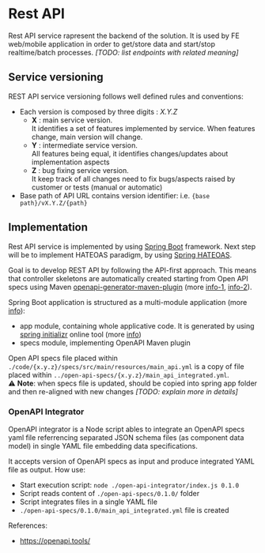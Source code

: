# Rest API
Rest API service rapresent the backend of the solution. It is used by FE web/mobile application in order to get/store data and start/stop realtime/batch processes.
*[TODO: list endpoints with related meaning]*

## Service versioning
REST API service versioning follows well defined rules and conventions:
- Each version is composed by three digits : *X.Y.Z*
  - **X** : main service version. <br>
    It identifies a set of features implemented by service. When features change, main version will change.
  - **Y** : intermediate service version. <br>
    All features being equal, it identifies changes/updates about implementation aspects
  - **Z** : bug fixing service version. <br>
    It keep track of all changes need to fix bugs/aspects raised by customer or tests (manual or automatic)
- Base path of API URL contains version identifier: i.e. `{base path}/vX.Y.Z/{path}`

## Implementation
Rest API service is implemented by using [Spring Boot](https://spring.io/projects/spring-boot#overview) framework. 
Next step will be to implement HATEOAS paradigm, by using [Spring HATEOAS](https://spring.io/projects/spring-hateoas).

Goal is to develop REST API by following the API-first approach. This means that controller skeletons are automatically created starting from Open API specs using Maven [openapi-generator-maven-plugin](https://github.com/OpenAPITools/openapi-generator/tree/master/modules/openapi-generator-maven-plugin) (more [info-1](https://reflectoring.io/spring-boot-openapi/), [info-2](https://binarymindset.com/api-first-development-with-springboot-and-openapi/)).

Spring Boot application is structured as a multi-module application (more [info](https://spring.io/guides/gs/multi-module/)):
- app module, containing whole applicative code. It is generated by using [spring initializr](https://start.spring.io/) online tool (more [info](https://spring.io/guides/gs/rest-service/))
- specs module, implementing OpenAPI Maven plugin

Open API specs file placed within `./code/{x.y.z}/specs/src/main/resources/main_api.yml` is a copy of file placed within `../open-api-specs/{x.y.z}/main_api_integrated.yml`. <br>
:warning: **Note**: when specs file is updated, should be copied into spring app folder and then re-aligned with new changes *[TODO: explain more in details]* 

### OpenAPI Integrator
OpenAPI integrator is a Node script ables to integrate an OpenAPI specs yaml file referrencing separated JSON schema files (as component data model) in single YAML file embedding data specifications.

It accepts version of OpenAPI specs as input and produce integrated YAML file as output.
How use:
- Start execution script: `node ./open-api-integrator/index.js 0.1.0`
- Script reads content of `./open-api-specs/0.1.0/` folder
- Script integrates files in a single YAML file
- `./open-api-specs/0.1.0/main_api_integrated.yml` file is created


References:
- https://openapi.tools/
